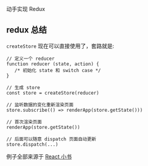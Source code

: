 动手实现 Redux

## redux 总结

`createStore` 现在可以直接使用了，套路就是:

```
// 定义一个 reducer
function reducer (state, action) {
   /* 初始化 state 和 switch case */
}

// 生成 store
const store = createStore(reducer)

// 监听数据的变化重新渲染页面
store.subscribe(() => renderApp(store.getState()))

// 首次渲染页面
renderApp(store.getState())

// 后面可以随意 dispatch 页面自动更新
store.dispatch(...)
```


例子全部来源于 [React 小书](http://react.huziketang.com/)

